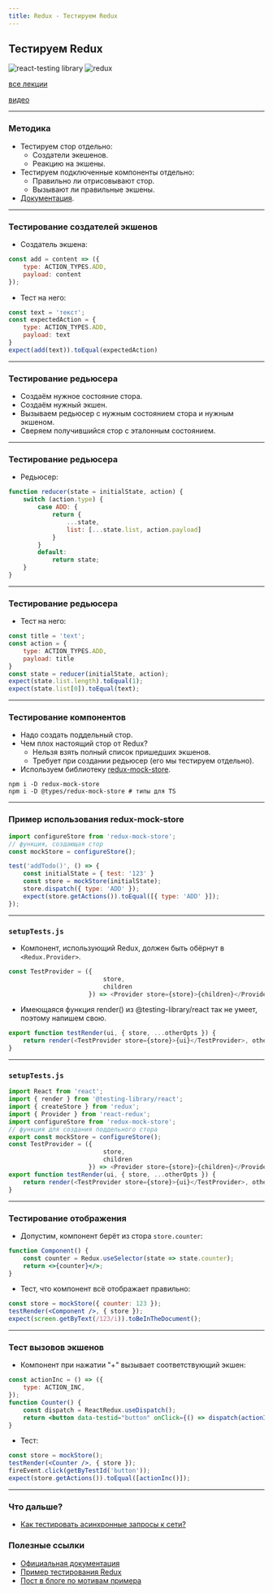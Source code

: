 ```yaml
---
title: Redux - Тестируем Redux
---
```


## Тестируем Redux

![react-testing library](assets/react-testing/logo-large.png)
![redux](assets/redux/logo.png)

[все лекции](https://github.com/dmitryweiner/lectures/blob/main/README.md)

[видео](https://drive.google.com/file/d/1xqG4h7YNgbZaoOcCGKDQkOhXsERyPThO/view?usp=sharing)

---

### Методика
* Тестируем стор отдельно:
  * Создатели экешенов.
  * Реакцию на экшены.
* Тестируем подключенные компоненты отдельно:
  * Правильно ли отрисовывают стор.
  * Вызывают ли правильные экшены.
* [Документация](https://redux.js.org/recipes/writing-tests).

---

### Тестирование создателей экшенов
* Создатель экшена:

```js
const add = content => ({
    type: ACTION_TYPES.ADD,
    payload: content
});
```
* Тест на него:

```js
const text = 'текст';
const expectedAction = {
    type: ACTION_TYPES.ADD,
    payload: text
}
expect(add(text)).toEqual(expectedAction)
```

---

### Тестирование редьюсера
* Создаём нужное состояние стора.
* Создаём нужный экшен.
* Вызываем редьюсер с нужным состоянием стора и нужным экшеном.
* Сверяем получившийся стор с эталонным состоянием.
---

### Тестирование редьюсера
* Редьюсер:

```js
function reducer(state = initialState, action) {
    switch (action.type) {
        case ADD: {
            return {
                ...state,
                list: [...state.list, action.payload]
            }
        }
        default:
            return state;
    }
}
```
---

### Тестирование редьюсера
* Тест на него:

```js
const title = 'text';
const action = {
    type: ACTION_TYPES.ADD,
    payload: title
}
const state = reducer(initialState, action);
expect(state.list.length).toEqual(1);
expect(state.list[0]).toEqual(text);
```
---

### Тестирование компонентов
* Надо создать поддельный стор.
* Чем плох настоящий стор от Redux?
  * Нельзя взять полный список пришедших экшенов.
  * Требует при создании редьюсер (его мы тестируем отдельно).
* Используем библиотеку [redux-mock-store](https://github.com/reduxjs/redux-mock-store).

```shell
npm i -D redux-mock-store
npm i -D @types/redux-mock-store # типы для TS
``` 
---

### Пример использования redux-mock-store

```js
import configureStore from 'redux-mock-store';
// функция, создающая стор
const mockStore = configureStore();

test('addTodo()', () => {
    const initialState = { test: '123' }
    const store = mockStore(initialState);
    store.dispatch({ type: 'ADD' });
    expect(store.getActions()).toEqual([{ type: 'ADD' }]);
});
```
---

### ```setupTests.js```
* Компонент, использующий Redux, должен быть обёрнут в ```<Redux.Provider>```.
```js
const TestProvider = ({
                          store,
                          children
                      }) => <Provider store={store}>{children}</Provider>
```
* Имеющаяся функция render() из @testing-library/react так не умеет, поэтому напишем свою.
```js
export function testRender(ui, { store, ...otherOpts }) {
    return render(<TestProvider store={store}>{ui}</TestProvider>, otherOpts);
}
```
---

### ```setupTests.js```

```js
import React from 'react';
import { render } from '@testing-library/react';
import { createStore } from 'redux';
import { Provider } from 'react-redux';
import configureStore from 'redux-mock-store';
// функция для создания поддельного стора
export const mockStore = configureStore();
const TestProvider = ({
                          store,
                          children
                      }) => <Provider store={store}>{children}</Provider>
export function testRender(ui, { store, ...otherOpts }) {
    return render(<TestProvider store={store}>{ui}</TestProvider>, otherOpts)
}
```

---

### Тестирование отображения
* Допустим, компонент берёт из стора ```store.counter```:
```jsx
function Component() {
    const counter = Redux.useSelector(state => state.counter);
    return <>{counter}</>;
}
```
* Тест, что компонент всё отображает правильно:
```jsx
const store = mockStore({ counter: 123 });
testRender(<Component />, { store });
expect(screen.getByText(/123/i)).toBeInTheDocument();
```

---

### Тест вызовов экшенов
* Компонент при нажатии "+" вызывает соответствующий экшен:

```jsx
const actionInc = () => ({
    type: ACTION_INC,
});
function Counter() {
    const dispatch = ReactRedux.useDispatch();
    return <button data-testid="button" onClick={() => dispatch(actionInc())}>+</button>;
}
```
* Тест:

```jsx
const store = mockStore();
testRender(<Counter />, { store });
fireEvent.click(getByTestId('button'));
expect(store.getActions()).toEqual([actionInc()]);
```

---

### Что дальше?
* [Как тестировать асинхронные запросы к сети?](https://dmitryweiner.github.io/web-lectures/Test%20Redux%20Thunk.html#/)

### Полезные ссылки
* [Официальная документация](https://redux.js.org/recipes/writing-tests)
* [Пример тестирования Redux](https://gist.github.com/krawaller/e5d40217658fa132f3c3904987e467cd)
* [Пост в блоге по мотивам примера](https://blog.krawaller.se/posts/unit-testing-react-redux-components/)
